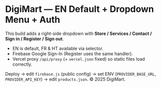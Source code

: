 # DigiMart — EN Default + Dropdown Menu + Auth

This build adds a right-side dropdown with **Store / Services / Contact / Sign in / Register / Sign out**.
- EN is default, FR & HT available via selector.
- Firebase Google Sign-In (Register uses the same handler).
- Vercel proxy `/api/proxy` (+ `vercel.json` fixed) so static files load correctly.

Deploy → edit `firebase.js` (public config) → set ENV (`PROVIDER_BASE_URL`, `PROVIDER_API_KEY`) → edit `products.json`.
© 2025 DigiMart.
